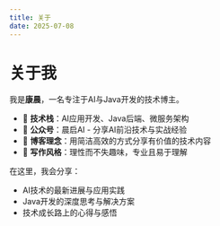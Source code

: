 ```yaml
---
title: 关于
date: 2025-07-08
---
```


# 关于我

我是**康晨**，一名专注于AI与Java开发的技术博主。

- 🔧 **技术栈**：AI应用开发、Java后端、微服务架构
- 📝 **公众号**：晨启AI - 分享AI前沿技术与实战经验  
- 🎯 **博客理念**：用简洁高效的方式分享有价值的技术内容
- 💭 **写作风格**：理性而不失趣味，专业且易于理解

在这里，我会分享：
- AI技术的最新进展与应用实践
- Java开发的深度思考与解决方案
- 技术成长路上的心得与感悟

